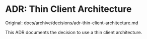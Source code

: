 # ADR: Thin Client Architecture

Original: docs/archive/decisions/adr-thin-client-architecture.md

This ADR documents the decision to use a thin client architecture.
